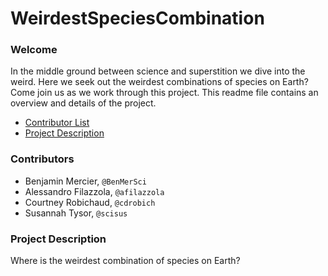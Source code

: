 # WeirdestSpeciesCombination


### Welcome
In the middle ground between science and superstition we dive into the weird. Here we seek out the weirdest combinations of species on Earth? Come join us as we work through this project. This readme file contains an overview and details of the project. 
* [Contributor List](#Contributors)
* [Project Description](#Project-Description)


### Contributors
- Benjamin Mercier, `@BenMerSci`
- Alessandro Filazzola, `@afilazzola`
- Courtney Robichaud, `@cdrobich`
- Susannah Tysor, `@scisus`

### Project Description
Where is the weirdest combination of species on Earth?




